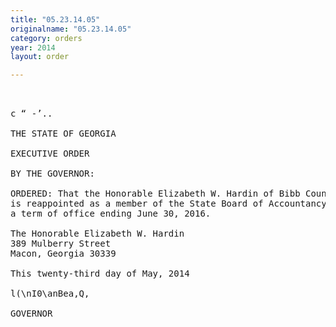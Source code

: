 ```yaml
---
title: "05.23.14.05"
originalname: "05.23.14.05"
category: orders
year: 2014
layout: order

---
```

<pre>
 

c “ -’..

THE STATE OF GEORGIA

EXECUTIVE ORDER

BY THE GOVERNOR:

ORDERED: That the Honorable Elizabeth W. Hardin of Bibb County, Georgia,
is reappointed as a member of the State Board of Accountancy, for
a term of office ending June 30, 2016.

The Honorable Elizabeth W. Hardin
389 Mulberry Street
Macon, Georgia 30339

This twenty-third day of May, 2014

l(\nI0\anBea,Q,

GOVERNOR

</pre>

